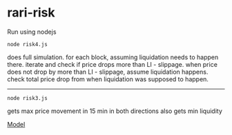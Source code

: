 # rari-risk

Run using nodejs

`node risk4.js`

does full simulation. for each block, assuming liquidation needs to happen there. iterate and check if price drops more than LI - slippage. when price does not drop by more than LI - slippage, assume liquidation happens. check total price drop from when liquidation was supposed to happen.

[](data_simulation.txt)

--------------------------------------------------------------------

`node risk3.js`

gets max price movement in 15 min in both directions 
also gets min liquidity

[Model](https://hackmd.io/@rari/SkHFrVVUd)

[](data_simple.txt)



